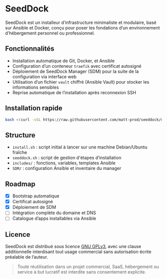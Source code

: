 # SeedDock

SeedDock est un installeur d’infrastructure minimaliste et modulaire, basé sur Ansible et Docker, conçu pour poser les fondations d’un environnement d’hébergement personnel ou professionnel.

## Fonctionnalités

- Installation automatique de Git, Docker, et Ansible
- Configuration d’un conteneur `traefik` avec certificat autosigné
- Déploiement de SeedDock Manager (SDM) pour la suite de la configuration via interface web
- Utilisation d’un fichier `vault` chiffré (Ansible Vault) pour stocker les informations sensibles
- Reprise automatique de l’installation après reconnexion SSH

## Installation rapide

```bash
bash <(curl -sSL https://raw.githubusercontent.com/matt-prod/seeddock/main/install.sh)
```

## Structure

- `install.sh` : script initial à lancer sur une machine Debian/Ubuntu fraîche
- `seeddock.sh` : script de gestion d'étapes d’installation
- `includes/` : fonctions, variables, templates Ansible
- `SDM/` : configuration Ansible et inventaire du manager

## Roadmap

- [x] Bootstrap automatique
- [x] Certificat autosigné
- [x] Déploiement de SDM
- [ ] Intégration complète du domaine et DNS
- [ ] Catalogue d’apps installables via Ansible

## Licence

SeedDock est distribué sous licence [GNU GPLv3](LICENSE), avec une clause additionnelle interdisant tout usage commercial sans autorisation écrite préalable de l’auteur.

> Toute réutilisation dans un projet commercial, SaaS, hébergement ou service à but lucratif est interdite sans consentement explicite.

